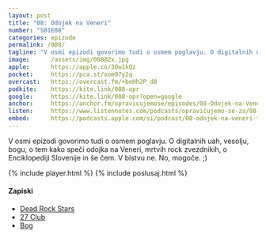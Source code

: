 ```yaml
---
layout: post
title: "08: Odojek na Veneri"
number: "S01E08"
categories: epizode
permalink: /008/
tagline: "V osmi epizodi govorimo tudi o osmem poglavju. O digitalnih uah, vesolju, bogu, o tem kako speči odojka na Veneri, mrtvih rock zvezdnikih, o Enciklopediji Slovenije in še čem."
image:		/assets/img/008@2x.jpg
apple:		https://apple.co/30w1kQz
pocket:		https://pca.st/oom97y2q
overcast:	https://overcast.fm/+beHh2P_d8
podkite:	https://kite.link/008-opr
google:		https://kite.link/008-opr?open=google
anchor:		https://anchor.fm/opravicujemose/episodes/08-Odojek-na-Veneri-----to-je-podkast--ki-ga-vodimo-Ale-Skodlar--Davorin-Pavlica-in-Gregor-Zalaznik-egva19
listen:		https://www.listennotes.com/podcasts/opravičujemo-se-za/08-odojek-na-veneri-pGUA_cX5ZHY/embed/
embed:		https://podcasts.apple.com/si/podcast/08-odojek-na-veneri-to-je-podkast-ki-ga-vodimo-ale%C5%A1/id1514750013?i=1000485474503
---
```


V osmi epizodi govorimo tudi o osmem poglavju. O digitalnih uah, vesolju, bogu, o tem kako speči odojka na Veneri, mrtvih rock zvezdnikih, o Enciklopediji Slovenije in še čem. V bistvu ne. No, mogoče. ;)

{% include player.html %}
{% include poslusaj.html %}

#### Zapiski

- [Dead Rock Stars](https://overcast.fm/itunes1386155203/dead-rock-stars)
- [27 Club](https://overcast.fm/itunes1492134933/27-club)
- [Bog](https://sl.wikipedia.org/wiki/Bog)
